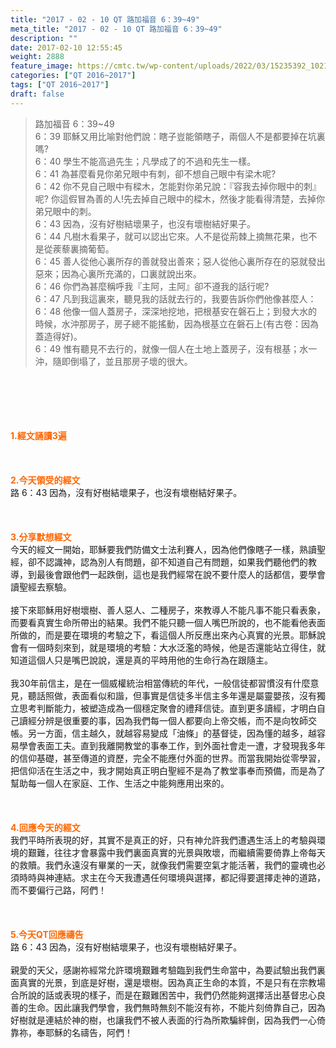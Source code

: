 ```yaml
---
title: "2017 - 02 - 10 QT 路加福音 6：39~49"
meta_title: "2017 - 02 - 10 QT 路加福音 6：39~49"
description: ""
date: 2017-02-10 12:55:45
weight: 2888
feature_image: https://cmtc.tw/wp-content/uploads/2022/03/15235392_10211799862337740_180693556567566654_o-1.webp
categories: ["QT 2016~2017"]
tags: ["QT 2016~2017"]
draft: false
---
```


<blockquote>路加福音 6：39~49<br />
6：39 耶穌又用比喻對他們說：瞎子豈能領瞎子，兩個人不是都要掉在坑裏嗎?<br />
6：40 學生不能高過先生；凡學成了的不過和先生一樣。<br />
6：41 為甚麼看見你弟兄眼中有刺，卻不想自己眼中有梁木呢?<br />
6：42 你不見自己眼中有樑木，怎能對你弟兄說：『容我去掉你眼中的刺』呢? 你這假冒為善的人!先去掉自己眼中的樑木，然後才能看得清楚，去掉你弟兄眼中的刺。<br />
6：43 因為，沒有好樹結壞果子，也沒有壞樹結好果子。<br />
6：44 凡樹木看果子，就可以認出它來。人不是從荊棘上摘無花果，也不是從蒺藜裏摘葡萄。<br />
6：45 善人從他心裏所存的善就發出善來；惡人從他心裏所存在的惡就發出惡來；因為心裏所充滿的，口裏就說出來。<br />
6：46 你們為甚麼稱呼我『主阿，主阿』卻不遵我的話行呢?<br />
6：47 凡到我這裏來，聽見我的話就去行的，我要告訴你們他像甚麼人：<br />
6：48 他像一個人蓋房子，深深地挖地，把根基安在磐石上；到發大水的時候，水沖那房子，房子總不能搖動，因為根基立在磐石上(有古卷：因為蓋造得好)。<br />
6：49 惟有聽見不去行的，就像一個人在土地上蓋房子，沒有根基；水一沖，隨即倒塌了，並且那房子壞的很大。</blockquote><br />
&nbsp;<br />
<br />
&nbsp;<br />
<br />
<span style="color: #ff6600;"><strong>1.</strong><strong>經文誦讀3遍</strong></span><br />
<br />
<span style="color: #ff6600;"><strong> </strong></span><br />
<br />
<span style="color: #ff6600;"><strong>2.</strong><strong>今天領受的經文<br />
</strong></span>路 6：43 因為，沒有好樹結壞果子，也沒有壞樹結好果子。<br />
<br />
&nbsp;<br />
<br />
<span style="color: #ff6600;"><strong>3.</strong><strong>分享默想經文<br />
</strong></span>今天的經文一開始，耶穌要我們防備文士法利賽人，因為他們像瞎子一樣，熟讀聖經，卻不認識神，認為別人有問題，卻不知道自己有問題，如果我們聽他們的教導，到最後會跟他們一起跌倒，這也是我們經常在說不要什麼人的話都信，要學會讀聖經去察驗。<br />
<br />
接下來耶穌用好樹壞樹、善人惡人、二種房子，來教導人不能凡事不能只看表象，而要看真實生命所帶出的結果。我們不能只聽一個人嘴巴所說的，也不能看他表面所做的，而是要在環境的考驗之下，看這個人所反應出來內心真實的光景。耶穌說會有一個時刻來到，就是環境的考驗：大水泛濫的時候，他是否還能站立得住，就知道這個人只是嘴巴說說，還是真的平時用他的生命行為在跟隨主。<br />
<br />
我30年前信主，是在一個威權統治相當傳統的年代，一般信徒都習慣沒有什麼意見，聽話照做，表面看似和諧，但事實是信徒多半信主多年還是屬靈嬰孩，沒有獨立思考判斷能力，被塑造成為一個穩定聚會的禮拜信徒。直到更多讀經，才明白自己讀經分辨是很重要的事，因為我們每一個人都要向上帝交帳，而不是向牧師交帳。另一方面，信主越久，就越容易變成「油條」的基督徒，因為懂的越多，越容易學會表面工夫。直到我離開教堂的事奉工作，到外面社會走一遭，才發現我多年的信仰基礎，甚至傳道的資歷，完全不能應付外面的世界。而當我開始從零學習，把信仰活在生活之中，我才開始真正明白聖經不是為了教堂事奉而預備，而是為了幫助每一個人在家庭、工作、生活之中能夠應用出來的。<br />
<br />
&nbsp;<br />
<br />
<span style="color: #ff6600;"><strong>4.</strong><strong>回應今天的經文<br />
</strong></span>我們平時所表現的好，其實不是真正的好，只有神允許我們遭遇生活上的考驗與環境的艱難，往往才會暴露中我們裏面真實的光景與敗壞，而繼續需要倚靠上帝每天的救贖。我們永遠沒有畢業的一天，就像我們需要空氣才能活著，我們的靈魂也必須時時與神連結。求主在今天我遭遇任何環境與選擇，都記得要選擇走神的道路，而不要偏行己路，阿們！<br />
<br />
&nbsp;<br />
<br />
<span style="color: #ff6600;"><strong>5.</strong></span><strong><span style="color: #ff6600;">今天QT回應禱告<br />
</span></strong>路 6：43 因為，沒有好樹結壞果子，也沒有壞樹結好果子。<br />
<br />
親愛的天父，感謝祢經常允許環境艱難考驗臨到我們生命當中，為要試驗出我們裏面真實的光景，到底是好樹，還是壞樹。因為真正生命的本質，不是只有在宗教場合所說的話或表現的樣子，而是在艱難困苦中，我們仍然能夠選擇活出基督忠心良善的生命。因此讓我們學會，我們無時無刻不能沒有祢，不能片刻倚靠自己，因為好樹就是連結於神的樹，也讓我們不被人表面的行為所欺騙絆倒，因為我們一心倚靠祢，奉耶穌的名禱告，阿們！<br />
<br />
&nbsp;<br />
<br />
&nbsp;<br />
<br />
<strong><span style="color: #ff6600;"> </span></strong>
        